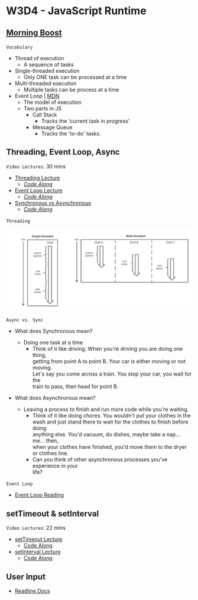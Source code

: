 # W3D4 - JavaScript Runtime

## [Morning Boost]

`Vocabulary`

- Thread of execution
  - A sequence of tasks
- Single-threaded execution
  - Only ONE task can be processed at a time
- Multi-threaded execution
  - Multiple tasks can be process at a time
- Event Loop | [MDN]
  - The model of execution
  - Two parts in JS
    - Call Stack
      - Tracks the 'current task in progress'
    - Message Queue
      - Tracks the 'to-do' tasks.

## Threading, Event Loop, Async

`Video Lectures`: 30 mins

- [Threading Lecture]
  - _[Code Along](./code-it-out/threading.js)_
- [Event Loop Lecture]
  - _[Code Along](./code-it-out/event_loop.js)_
- [Synchronous vs Asynchronous]
  - _[Code Along](./code-it-out/async_sync.js)_

`Threading`

![threading]

`Async vs. Sync`

- What does Synchronous mean?
  - Doing one task at a time
    - Think of it like driving. When you're driving you are doing one thing,\
    getting from point A to point B. Your car is either moving or not moving.\
    Let's say you come across a train. You stop your car, you wait for the\
    train to pass, then head for point B.

- What does Asynchronous mean?
  - Leaving a process to finish and run more code while you're waiting.
    - Think of it like doing chores. You wouldn't put your clothes in the\
    wash and just stand there to wait for the clothes to finish before doing\
    anything else. You'd vacuum, do dishes, maybe take a nap... me... then,\
    when your clothes have finished, you'd move them to the dryer\
    or clothes line.
    - Can you think of other asynchronous processes you've experience in your\
    life?

`Event Loop`

- [Event Loop Reading]

## setTimeout & setInterval

`Video Lectures`: 22 mins

- [setTimeout Lecture]
  - [Code Along](./code-it-out/setTimeout_lecture.js)
- [setInterval Lecture]
  - [Code Along](./code-it-out/setInterval_lecture.js)

## User Input

- [Readline Docs]

<!-- Links per cohort -->
[Morning Boost]: https://open.appacademy.io/learn/js-py---jul-2021-cohort-1-online/week-3-jul-2021-cohort-1-online/thursday-morning-boost
[Threading Lecture]: https://open.appacademy.io/learn/js-py---jul-2021-cohort-1-online/week-3-jul-2021-cohort-1-online/threading-lecture
[Event Loop Lecture]: https://open.appacademy.io/learn/js-py---jul-2021-cohort-1-online/week-3-jul-2021-cohort-1-online/event-loop-lecture
[Synchronous vs Asynchronous]: https://open.appacademy.io/learn/js-py---jul-2021-cohort-1-online/week-3-jul-2021-cohort-1-online/synchronous-vs-asynchronous-lecture
[setTimeout Lecture]: https://open.appacademy.io/learn/js-py---jul-2021-cohort-1-online/week-3-jul-2021-cohort-1-online/settimeout-lecture
[setInterval Lecture]: https://open.appacademy.io/learn/js-py---jul-2021-cohort-1-online/week-3-jul-2021-cohort-1-online/setinterval-lecture
[Event Loop Reading]: https://open.appacademy.io/learn/js-py---jul-2021-cohort-1-online/week-3-jul-2021-cohort-1-online/the-message-queue-and-event-loop
<!-- constant links -->
[threading]: ./images/threading.png
[Readline Docs]: https://nodejs.org/api/readline.html
[MDN]: https://developer.mozilla.org/en-US/docs/Web/JavaScript/EventLoop
